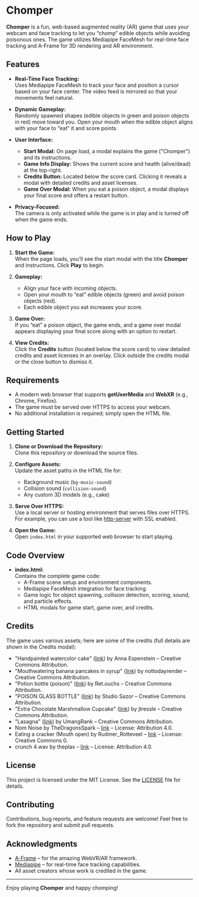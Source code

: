 # Chomper

**Chomper** is a fun, web-based augmented reality (AR) game that uses your webcam and face tracking to let you “chomp” edible objects while avoiding poisonous ones. The game utilizes Mediapipe FaceMesh for real-time face tracking and A-Frame for 3D rendering and AR environment. 

## Features

- **Real-Time Face Tracking:**  
  Uses Mediapipe FaceMesh to track your face and position a cursor based on your face center. The video feed is mirrored so that your movements feel natural.

- **Dynamic Gameplay:**  
  Randomly spawned shapes (edible objects in green and poison objects in red) move toward you. Open your mouth when the edible object aligns with your face to “eat” it and score points.


- **User Interface:**  
  - **Start Modal:** On page load, a modal explains the game ("Chomper") and its instructions.
  - **Game Info Display:** Shows the current score and health (alive/dead) at the top-right.
  - **Credits Button:** Located below the score card. Clicking it reveals a modal with detailed credits and asset licenses.
  - **Game Over Modal:** When you eat a poison object, a modal displays your final score and offers a restart button.

- **Privacy-Focused:**  
  The camera is only activated while the game is in play and is turned off when the game ends.


## How to Play

1. **Start the Game:**  
   When the page loads, you’ll see the start modal with the title **Chomper** and instructions. Click **Play** to begin.

2. **Gameplay:**  
   - Align your face with incoming objects.  
   - Open your mouth to “eat” edible objects (green) and avoid poison objects (red).  
   - Each edible object you eat increases your score.

3. **Game Over:**  
   If you “eat” a poison object, the game ends, and a game over modal appears displaying your final score along with an option to restart.

4. **View Credits:**  
   Click the **Credits** button (located below the score card) to view detailed credits and asset licenses in an overlay. Click outside the credits modal or the close button to dismiss it.

## Requirements

- A modern web browser that supports **getUserMedia** and **WebXR** (e.g., Chrome, Firefox).
- The game must be served over HTTPS to access your webcam.
- No additional installation is required; simply open the HTML file.

## Getting Started

1. **Clone or Download the Repository:**  
   Clone this repository or download the source files.

2. **Configure Assets:**  
   Update the asset paths in the HTML file for:
   - Background music (`bg-music-sound`)
   - Collision sound (`collision-sound`)
   - Any custom 3D models (e.g., cake)

3. **Serve Over HTTPS:**  
   Use a local server or hosting environment that serves files over HTTPS. For example, you can use a tool like [http-server](https://www.npmjs.com/package/http-server) with SSL enabled.

4. **Open the Game:**  
   Open `index.html` in your supported web browser to start playing.

## Code Overview

- **index.html:**  
  Contains the complete game code:
  - A-Frame scene setup and environment components.
  - Mediapipe FaceMesh integration for face tracking.
  - Game logic for object spawning, collision detection, scoring, sound, and particle effects.
  - HTML modals for game start, game over, and credits.

## Credits

The game uses various assets; here are some of the credits (full details are shown in the Credits modal):

- "Handpainted watercolor cake" ([link](https://skfb.ly/oH9yt)) by Anna Espenstein – Creative Commons Attribution.
- "Mouthwatering banana pancakes in syrup" ([link](https://skfb.ly/oW9Gy)) by nottodayrender – Creative Commons Attribution.
- "Potion bottle (poison)" ([link](https://skfb.ly/onYxP)) by Ret.ouchs – Creative Commons Attribution.
- "POISON GLASS BOTTLE" ([link](https://skfb.ly/6WMQq)) by Studio Sazor – Creative Commons Attribution.
- "Extra Chocolate Marshmallow Cupcake" ([link](https://skfb.ly/onoCB)) by jtressle – Creative Commons Attribution.
- "Lasagna" ([link](https://skfb.ly/oXoRA)) by UmangRank – Creative Commons Attribution.
- Nom Noise by TheDragonsSpark – [link](https://freesound.org/s/543386/) – License: Attribution 4.0.
- Eating a cracker (Mouth open) by Rudmer_Rotteveel – [link](https://freesound.org/s/364923/) – License: Creative Commons 0.
- crunch 4.wav by theplax – [link](https://freesound.org/s/608639/) – License: Attribution 4.0.

## License

This project is licensed under the MIT License. See the [LICENSE](LICENSE) file for details.

## Contributing

Contributions, bug reports, and feature requests are welcome! Feel free to fork the repository and submit pull requests.

## Acknowledgments

- [A-Frame](https://aframe.io/) – for the amazing WebVR/AR framework.
- [Mediapipe](https://mediapipe.dev/) – for real-time face tracking capabilities.
- All asset creators whose work is credited in the game.

---

Enjoy playing **Chomper** and happy chomping!

